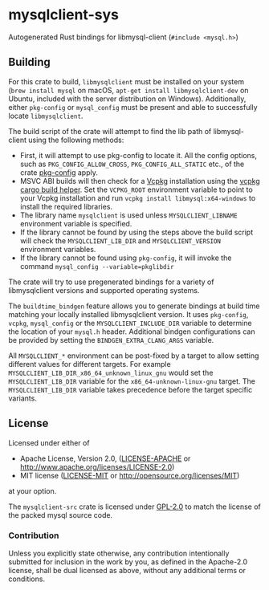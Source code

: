 mysqlclient-sys
======

Autogenerated Rust bindings for libmysql-client (`#include <mysql.h>`)

Building
--------

For this crate to build, `libmysqlclient` must be installed on your system
(`brew install mysql` on macOS, `apt-get install libmysqlclient-dev` on Ubuntu,
included with the server distribution on Windows). Additionally, either
`pkg-config` or `mysql_config` must be present and able to successfully locate
`libmysqlclient`.

The build script of the crate will attempt to find the lib path of
libmysql-client using the following methods:

- First, it will attempt to use pkg-config to locate it. All the config options,
  such as `PKG_CONFIG_ALLOW_CROSS`, `PKG_CONFIG_ALL_STATIC` etc., of the crate
  [pkg-config](https://docs.rs/pkg-config/latest/pkg_config/)
  apply.
- MSVC ABI builds will then check for a [Vcpkg](https://github.com/Microsoft/vcpkg)
  installation using the [vcpkg cargo build helper](https://docs.rs/vcpkg/latest/vcpkg/).
  Set the `VCPKG_ROOT` environment variable to point to your Vcpkg installation and
  run `vcpkg install libmysql:x64-windows` to install the required libraries.
- The library name `mysqlclient` is used unless `MYSQLCLIENT_LIBNAME` environment
  variable is specified.
- If the library cannot be found by using the steps above the build script will 
  check the `MYSQLCLIENT_LIB_DIR` and `MYSQLCLIENT_VERSION` environment variables.
- If the library cannot be found using `pkg-config`, it will invoke the command
  `mysql_config --variable=pkglibdir`

The crate will try to use pregenerated bindings for a variety of libmysqlclient versions and supported operating systems.

The `buildtime_bindgen` feature allows you to generate bindings at build time matching your locally installed libmysqlclient version. It uses `pkg-config`, `vcpkg`, `mysql_config` or the `MYSQLCLIENT_INCLUDE_DIR` variable to determine the location of your `mysql.h` header. 
Additional bindgen configurations can be provided by setting the `BINDGEN_EXTRA_CLANG_ARGS` variable.

All `MYSQLCLIENT_*` environment can be post-fixed by a target to allow setting different values for different targets. For example `MYSQLCLIENT_LIB_DIR_x86_64_unknown_linux_gnu` would set the `MYSQLCLIENT_LIB_DIR` variable for the `x86_64-unknown-linux-gnu` target. The `MYSQLCLIENT_LIB_DIR` variable takes precedence before the target specific variants.

## License

Licensed under either of

 * Apache License, Version 2.0, ([LICENSE-APACHE](LICENSE-APACHE) or
   http://www.apache.org/licenses/LICENSE-2.0)
 * MIT license ([LICENSE-MIT](LICENSE-MIT) or
   http://opensource.org/licenses/MIT)

at your option.

The `mysqlclient-src` crate is licensed under [GPL-2.0](https://www.gnu.org/licenses/old-licenses/gpl-2.0.html)
to match the license of the packed mysql source code.

### Contribution

Unless you explicitly state otherwise, any contribution intentionally submitted
for inclusion in the work by you, as defined in the Apache-2.0 license, shall be
dual licensed as above, without any additional terms or conditions.
